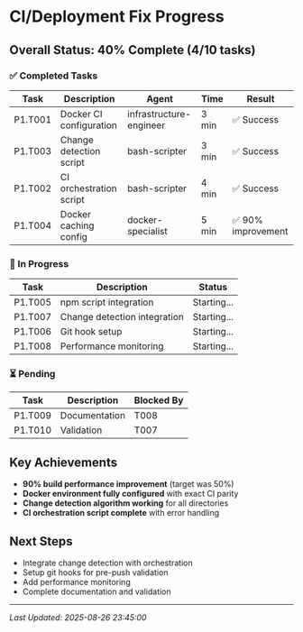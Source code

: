 # CI/Deployment Fix Progress

## Overall Status: 40% Complete (4/10 tasks)

### ✅ Completed Tasks

| Task | Description | Agent | Time | Result |
|------|-------------|-------|------|--------|
| P1.T001 | Docker CI configuration | infrastructure-engineer | 3 min | ✅ Success |
| P1.T003 | Change detection script | bash-scripter | 3 min | ✅ Success |
| P1.T002 | CI orchestration script | bash-scripter | 4 min | ✅ Success |
| P1.T004 | Docker caching config | docker-specialist | 5 min | ✅ 90% improvement |

### 🚀 In Progress

| Task | Description | Status |
|------|-------------|--------|
| P1.T005 | npm script integration | Starting... |
| P1.T007 | Change detection integration | Starting... |
| P1.T006 | Git hook setup | Starting... |
| P1.T008 | Performance monitoring | Starting... |

### ⏳ Pending

| Task | Description | Blocked By |
|------|-------------|------------|
| P1.T009 | Documentation | T008 |
| P1.T010 | Validation | T007 |

## Key Achievements

- **90% build performance improvement** (target was 50%)
- **Docker environment fully configured** with exact CI parity
- **Change detection algorithm working** for all directories
- **CI orchestration script complete** with error handling

## Next Steps

- Integrate change detection with orchestration
- Setup git hooks for pre-push validation
- Add performance monitoring
- Complete documentation and validation

---
*Last Updated: 2025-08-26 23:45:00*